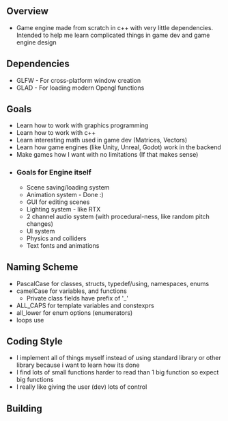 ## Overview
- Game engine made from scratch in c++ with very little dependencies. Intended to
help me learn complicated things in game dev and game engine design

## Dependencies
- GLFW - For cross-platform window creation
- GLAD - For loading modern Opengl functions

## Goals
- Learn how to work with graphics programming
- Learn how to work with c++
- Learn interesting math used in game dev (Matrices, Vectors)
- Learn how game engines (like Unity, Unreal, Godot) work in the backend
- Make games how I want with no limitations (If that makes sense)
- ### Goals for Engine itself
  - Scene saving/loading system
  - Animation system - Done :)
  - GUI for editing scenes
  - Lighting system - like RTX
  - 2 channel audio system (with procedural-ness, like random pitch changes)
  - UI system
  - Physics and colliders
  - Text fonts and animations

## Naming Scheme
  - PascalCase for classes, structs, typedef/using, namespaces, enums
  - camelCase for variables, and functions
    - Private class fields have prefix of '_'
  - ALL_CAPS for template variables and constexprs
  - all_lower for enum options (enumerators)
  - loops use

## Coding Style
  - I implement all of things myself instead of using standard library or other library because i want to learn how its done
  - I find lots of small functions harder to read than 1 big function so expect big functions
  - I really like giving the user (dev) lots of control

## Building